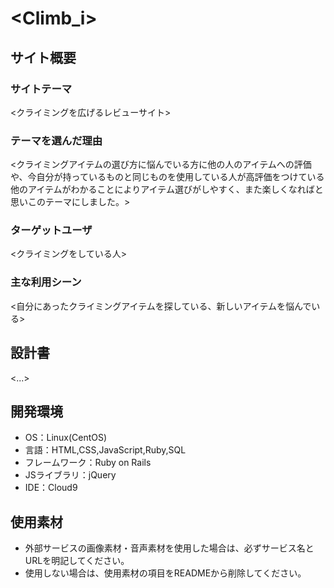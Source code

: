 # <Climb_i>

## サイト概要
### サイトテーマ
<クライミングを広げるレビューサイト>

### テーマを選んだ理由
<クライミングアイテムの選び方に悩んでいる方に他の人のアイテムへの評価や、今自分が持っているものと同じものを使用している人が高評価をつけている他のアイテムがわかることによりアイテム選びがしやすく、また楽しくなればと思いこのテーマにしました。>

### ターゲットユーザ
<クライミングをしている人>

### 主な利用シーン
<自分にあったクライミングアイテムを探している、新しいアイテムを悩んでいる>

## 設計書
<...>

## 開発環境
- OS：Linux(CentOS)
- 言語：HTML,CSS,JavaScript,Ruby,SQL
- フレームワーク：Ruby on Rails
- JSライブラリ：jQuery
- IDE：Cloud9

## 使用素材
- 外部サービスの画像素材・音声素材を使用した場合は、必ずサービス名とURLを明記してください。
- 使用しない場合は、使用素材の項目をREADMEから削除してください。